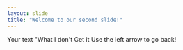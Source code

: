 ```yaml
---
layout: slide
title: "Welcome to our second slide!"
---
```

Your text "What I don't Get it
Use the left arrow to go back!
